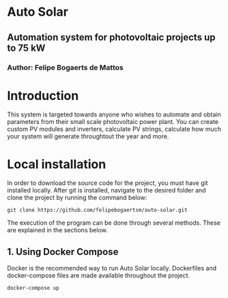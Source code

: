# Auto Solar
## Automation system for photovoltaic projects up to 75 kW
### Author: Felipe Bogaerts de Mattos

# Introduction

This system is targeted towards anyone who wishes to automate and obtain 
parameters from their small scale photovoltaic power plant. You can create 
custom PV modules and inverters, calculate PV strings, calculate how much 
your system will generate throughtout the year and more. 

# Local installation

In order to download the source code for the project, you must have git 
installed locally. After git is installed, navigate to the desired folder 
and clone the project by running the command below:

```
git clone https://github.com/felipebogaertsm/auto-solar.git
```

The execution of the program can be done through several methods. These are 
explained in the sections below.

## 1. Using Docker Compose

Docker is the recommended way to run Auto Solar locally. Dockerfiles and 
docker-compose files are made available throughout the project. 

```
docker-compose up
```